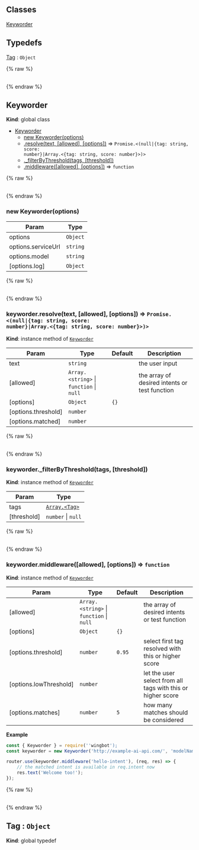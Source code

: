 ## Classes

<dl>
<dt><a href="#Keyworder">Keyworder</a></dt>
<dd></dd>
</dl>

## Typedefs

<dl>
<dt><a href="#Tag">Tag</a> : <code>Object</code></dt>
<dd></dd>
</dl>

{% raw %}<div id="Keyworder">&nbsp;</div>{% endraw %}

## Keyworder
**Kind**: global class

* [Keyworder](#Keyworder)
    * [new Keyworder(options)](#new_Keyworder_new)
    * [.resolve(text, [allowed], [options])](#Keyworder_resolve) ⇒ <code>Promise.&lt;(null\|{tag: string, score: number}\|Array.&lt;{tag: string, score: number}&gt;)&gt;</code>
    * [._filterByThreshold(tags, [threshold])](#Keyworder__filterByThreshold)
    * [.middleware([allowed], [options])](#Keyworder_middleware) ⇒ <code>function</code>

{% raw %}<div id="new_Keyworder_new">&nbsp;</div>{% endraw %}

### new Keyworder(options)

| Param | Type |
| --- | --- |
| options | <code>Object</code> |
| options.serviceUrl | <code>string</code> |
| options.model | <code>string</code> |
| [options.log] | <code>Object</code> |

{% raw %}<div id="Keyworder_resolve">&nbsp;</div>{% endraw %}

### keyworder.resolve(text, [allowed], [options]) ⇒ <code>Promise.&lt;(null\|{tag: string, score: number}\|Array.&lt;{tag: string, score: number}&gt;)&gt;</code>
**Kind**: instance method of <code>[Keyworder](#Keyworder)</code>

| Param | Type | Default | Description |
| --- | --- | --- | --- |
| text | <code>string</code> |  | the user input |
| [allowed] | <code>Array.&lt;string&gt;</code> &#124; <code>function</code> &#124; <code>null</code> |  | the array of desired intents or test function |
| [options] | <code>Object</code> | <code>{}</code> |  |
| [options.threshold] | <code>number</code> |  |  |
| [options.matched] | <code>number</code> |  |  |

{% raw %}<div id="Keyworder__filterByThreshold">&nbsp;</div>{% endraw %}

### keyworder._filterByThreshold(tags, [threshold])
**Kind**: instance method of <code>[Keyworder](#Keyworder)</code>

| Param | Type |
| --- | --- |
| tags | <code>[Array.&lt;Tag&gt;](#Tag)</code> |
| [threshold] | <code>number</code> &#124; <code>null</code> |

{% raw %}<div id="Keyworder_middleware">&nbsp;</div>{% endraw %}

### keyworder.middleware([allowed], [options]) ⇒ <code>function</code>
**Kind**: instance method of <code>[Keyworder](#Keyworder)</code>

| Param | Type | Default | Description |
| --- | --- | --- | --- |
| [allowed] | <code>Array.&lt;string&gt;</code> &#124; <code>function</code> &#124; <code>null</code> |  | the array of desired intents or test function |
| [options] | <code>Object</code> | <code>{}</code> |  |
| [options.threshold] | <code>number</code> | <code>0.95</code> | select first tag resolved                                            with this or higher score |
| [options.lowThreshold] | <code>number</code> |  | let the user select from all tags                                          with this or higher score |
| [options.matches] | <code>number</code> | <code>5</code> | how many matches should be considered |

**Example**
```javascript
const { Keyworder } = require(''wingbot');
const keyworder = new Keyworder('http://example-ai-api.com/', 'modelName');

router.use(keyworder.middleware('hello-intent'), (req, res) => {
    // the matched intent is available in req.intent now
    res.text('Welcome too!');
});
```
{% raw %}<div id="Tag">&nbsp;</div>{% endraw %}

## Tag : <code>Object</code>
**Kind**: global typedef

